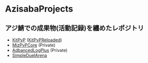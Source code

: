# AzisabaProjects
## アジ鯖での成果物(活動記録)を纏めたレポジトリ
- [KitPvP](https://github.com/Mizinkobusters/KitPvP) ([KitPvPReloaded](https://github.com/Mizinkobusters/KitPvPReloaded))
- [MizPvPCore](https://github.com/Mizinkobusters/MizPvPCore) (Private)
- [AdbancedLogPlus](https://github.com/Mizinkobusters/AdvancedLogPlus) (Private)
- [SimpleDuelArena](https://github.com/Mizinkobusters/SimpleDuelArena)
